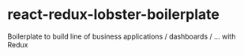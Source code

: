 # react-redux-lobster-boilerplate
Boilerplate to build line of business applications / dashboards / ... with Redux
